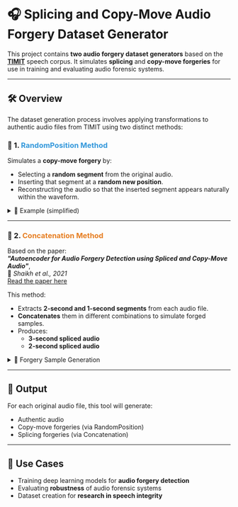 # 🎧 Splicing and Copy-Move Audio Forgery Dataset Generator

This project contains **two audio forgery dataset generators** based on the [**TIMIT**](https://catalog.ldc.upenn.edu/LDC93S1) speech corpus. It simulates **splicing** and **copy-move forgeries** for use in training and evaluating audio forensic systems.

---

## 🛠️ Overview

The dataset generation process involves applying transformations to authentic audio files from TIMIT using two distinct methods:

### 🔀 1. <span style="color:#3498db">RandomPosition Method</span>

Simulates a **copy-move forgery** by:
- Selecting a **random segment** from the original audio.
- Inserting that segment at a **random new position**.
- Reconstructing the audio so that the inserted segment appears naturally within the waveform.

<details>
<summary>📌 Example (simplified)</summary>

Original: `---[Original Segment A]---[Original Segment B]---`  
Forgery: `---[Original Segment A]---[Copied Segment from B]---[Remaining B]---`
</details>

---

### 🔁 2. <span style="color:#e67e22">Concatenation Method</span>

Based on the paper:  
**_"Autoencoder for Audio Forgery Detection using Spliced and Copy-Move Audio"_**,  
📄 *Shaikh et al., 2021*  
[Read the paper here](https://arxiv.org/abs/2109.06665)

This method:
- Extracts **2-second and 1-second segments** from each audio file.
- **Concatenates** them in different combinations to simulate forged samples.
- Produces:
  - **3-second spliced audio**
  - **2-second spliced audio**

<details>
<summary>📌 Forgery Sample Generation</summary>

- Take `2s + 1s = 3s` → Spliced audio sample  
- Take `1s + 1s = 2s` → Another spliced sample
</details>

---

## 📂 Output

For each original audio file, this tool will generate:
- Authentic audio
- Copy-move forgeries (via RandomPosition)
- Splicing forgeries (via Concatenation)

---

## 📌 Use Cases

- Training deep learning models for **audio forgery detection**
- Evaluating **robustness** of audio forensic systems
- Dataset creation for **research in speech integrity**
